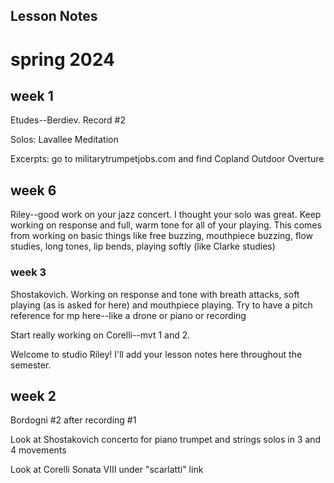 ## Lesson Notes

# spring 2024

## week 1

Etudes--Berdiev. Record #2

Solos: Lavallee Meditation

Excerpts: go to militarytrumpetjobs.com and find Copland Outdoor Overture

## week 6

Riley--good work on your jazz concert. I thought your solo was great. Keep working on response and full, warm tone for all of your playing. This comes from working on basic things like free buzzing, mouthpiece buzzing, flow studies, long tones, lip bends, playing softly (like Clarke studies)

### week 3

Shostakovich. Working on response and tone with breath attacks, soft playing (as is asked for here) and mouthpiece playing. Try to have a pitch reference for mp here--like a drone or piano or recording

Start really working on Corelli--mvt 1 and 2.

Welcome to studio Riley! I'll add your lesson notes here throughout the semester.

## week 2

Bordogni #2 after recording #1

Look at Shostakovich concerto for piano trumpet and strings solos in 3 and 4 movements

Look at Corelli Sonata VIII under "scarlatti" link